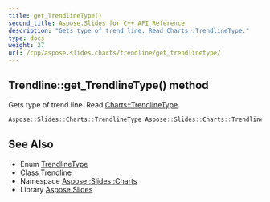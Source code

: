 ```yaml
---
title: get_TrendlineType()
second_title: Aspose.Slides for C++ API Reference
description: "Gets type of trend line. Read Charts::TrendlineType."
type: docs
weight: 27
url: /cpp/aspose.slides.charts/trendline/get_trendlinetype/
---
```

## Trendline::get_TrendlineType() method


Gets type of trend line. Read [Charts::TrendlineType](../../trendlinetype/).

```cpp
Aspose::Slides::Charts::TrendlineType Aspose::Slides::Charts::Trendline::get_TrendlineType() override
```

## See Also

* Enum [TrendlineType](../trendlinetype/)
* Class [Trendline](./)
* Namespace [Aspose::Slides::Charts](../)
* Library [Aspose.Slides](../../)